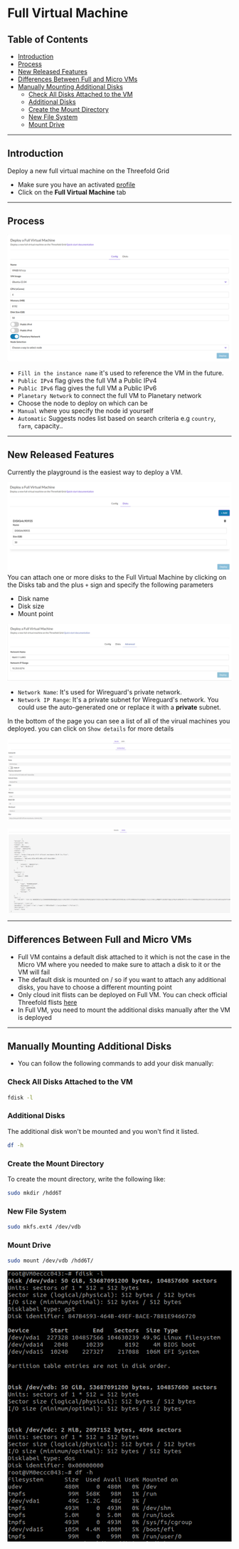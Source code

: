 <h1> Full Virtual Machine </h1>

<h2> Table of Contents </h2>

- [Introduction](#introduction)
- [Process](#process)
- [New Released Features](#new-released-features)
- [Differences Between Full and Micro VMs](#differences-between-full-and-micro-vms)
- [Manually Mounting Additional Disks](#manually-mounting-additional-disks)
  - [Check All Disks Attached to the VM](#check-all-disks-attached-to-the-vm)
  - [Additional Disks](#additional-disks)
  - [Create the Mount Directory](#create-the-mount-directory)
  - [New File System](#new-file-system)
  - [Mount Drive](#mount-drive)

***

## Introduction

Deploy a new full virtual machine on the Threefold Grid

- Make sure you have an activated [profile](./weblets_profile_manager.md)
- Click on the **Full Virtual Machine** tab
***
## Process

![Config tab](img/fullvm1.png)

- `Fill in the instance name` it's used to reference the VM in the future.
- `Public IPv4` flag gives the full VM a Public IPv4
- `Public IPv6` flag gives the full VM a Public IPv6
- `Planetary Network` to connect the full VM to Planetary network
- Choose the node to deploy on which can be
- `Manual` where you specify the node id yourself
- `Automatic` Suggests nodes list based on search criteria e.g `country`, `farm`, capacity..
***
## New Released Features

Currently the playground is the easiest way to deploy a VM.

![Disks tab](img/fullvm2.png)
You can attach one or more disks to the Full Virtual Machine by clicking on the Disks tab and the plus `+` sign and specify the following parameters

- Disk name
- Disk size
- Mount point

![Advanced tab](img/fullvm7.jpg)

- `Network Name`: It's used for Wireguard's private network.
- `Network IP Range`: It's a private subnet for Wireguard's network. You could use the auto-generated one or replace it with a **private** subnet.

In the bottom of the page you can see a list of all of the virual machines you deployed. you can click on `Show details` for more details

![Deployment details](img/fullvm4.png)

![You can also go to JSON tab for full details](img/fullvm5.png)
***
## Differences Between Full and Micro VMs

- Full VM contains a default disk attached to it which is not the case in the Micro VM where you needed to make sure to attach a disk to it or the VM will fail
- The default disk is mounted on / so if you want to attach any additional disks, you have to choose a different mounting point
- Only cloud init flists can be deployed on Full VM. You can check official Threefold flists [here](https://hub.grid.tf/tf-official-vms)
- In Full VM, you need to mount the additional disks manually after the VM is deployed
***
## Manually Mounting Additional Disks

- You can follow the following commands to add your disk manually:

### Check All Disks Attached to the VM

```bash
fdisk -l
```

### Additional Disks

The additional disk won't be mounted and you won't find it listed.

```bash
df -h
```

### Create the Mount Directory

To create the mount directory, write the following like:

```bash
sudo mkdir /hdd6T
```

### New File System

```bash
sudo mkfs.ext4 /dev/vdb
```

### Mount Drive

```bash
sudo mount /dev/vdb /hdd6T/
```

![mounting additional disk](img/fullvm6.png)
